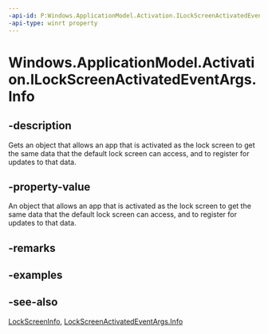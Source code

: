 ```yaml
---
-api-id: P:Windows.ApplicationModel.Activation.ILockScreenActivatedEventArgs.Info
-api-type: winrt property
---
```


<!-- Property syntax
public object Info { get; }
-->

# Windows.ApplicationModel.Activation.ILockScreenActivatedEventArgs.Info

## -description
Gets an object that allows an app that is activated as the lock screen to get the same data that the default lock screen can access, and to register for updates to that data.

## -property-value
An object that allows an app that is activated as the lock screen to get the same data that the default lock screen can access, and to register for updates to that data.

## -remarks

## -examples

## -see-also
[LockScreenInfo](../windows.applicationmodel.lockscreen/lockscreeninfo.md), [LockScreenActivatedEventArgs.Info](lockscreenactivatedeventargs_info.md)